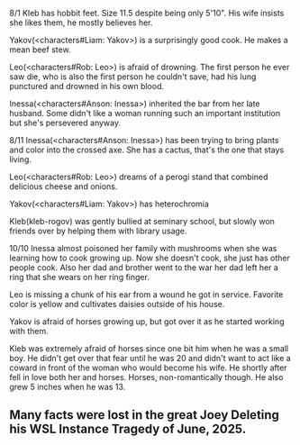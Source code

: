 8/1
Kleb has hobbit feet. Size 11.5 despite being only 5'10". His wife insists she likes them, he mostly believes her.

Yakov(<characters#Liam: Yakov>) is a surprisingly good cook. He makes a mean beef stew.

Leo(<characters#Rob: Leo>) is afraid of drowning. The first person he ever saw die, who is also the first person he couldn't save, had his lung punctured and drowned in his own blood.

Inessa(<characters#Anson: Inessa>) inherited the bar from her late husband. Some didn't like a woman running such an important institution but she's persevered anyway.

8/11
Inessa(<characters#Anson: Inessa>) has been trying to bring plants and color into the crossed axe. She has a cactus, that's the one that stays living.

Leo(<characters#Rob: Leo>) dreams of a perogi stand that combined delicious cheese and onions.

Yakov(<characters#Liam: Yakov>) has heterochromia

Kleb(kleb-rogov) was gently bullied at seminary school, but slowly won friends over by helping them with library usage.

10/10
Inessa almost poisoned her family with mushrooms when she was learning how to cook growing up. Now she doesn't cook, she just has other people cook. Also her dad and brother went to the war her dad left her a ring that she wears on her ring finger.

Leo is missing a chunk of his ear from a wound he got in service. Favorite color is yellow and cultivates daisies outside of his house.

Yakov is afraid of horses growing up, but got over it as he started working with them.

Kleb was extremely afraid of horses since one bit him when he was a small boy. He didn't get over that fear until he was 20 and didn't want to act like a coward in front of the woman who would become his wife. He shortly after fell in love both her and horses. Horses, non-romantically though. He also grew 5 inches when he was 13.



## Many facts were lost in the great Joey Deleting his WSL Instance Tragedy of June, 2025.
